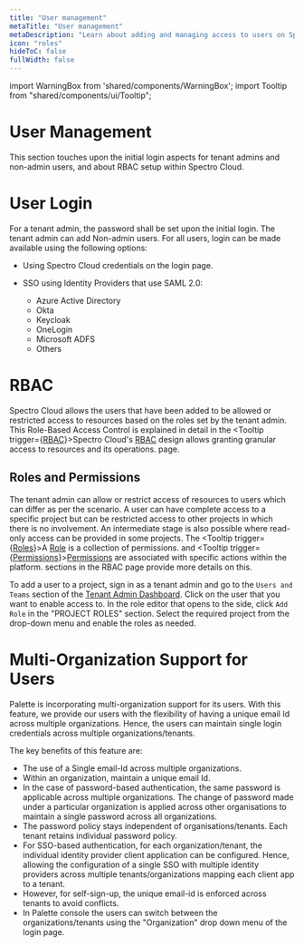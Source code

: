 ```yaml
---
title: "User management"
metaTitle: "User management"
metaDescription: "Learn about adding and managing access to users on Spectro Cloud using SAML based SSO. Also explains how users and tenant admin have been setup on Spectro Cloud"
icon: "roles"
hideToC: false
fullWidth: false
---
```


import WarningBox from 'shared/components/WarningBox';
import Tooltip from "shared/components/ui/Tooltip";

# User Management

This section touches upon the initial login aspects for tenant admins and non-admin users, and about RBAC setup within Spectro Cloud.

# User Login

For a tenant admin, the password shall be set upon the initial login. The tenant admin can add Non-admin users. For all users, login can be made available using the following options:

* Using Spectro Cloud credentials on the login page.
  
* SSO using Identity Providers that use SAML 2.0:
  * Azure Active Directory
  * Okta
  * Keycloak
  * OneLogin
  * Microsoft ADFS
  * Others

# RBAC

Spectro Cloud allows the users that have been added to be allowed or restricted access to resources based on the roles set by the tenant admin. This Role-Based Access Control is explained in detail in the <Tooltip trigger={<u>RBAC</u>}>Spectro Cloud's <a href="/user-management#rbac">RBAC</a> design allows granting granular access to resources and its operations.</Tooltip> page.

## Roles and Permissions

The tenant admin can allow or restrict access of resources to users which can differ as per the scenario. A user can have complete access to a specific project but can be restricted access to other projects in which there is no involvement. An intermediate stage is also possible where read-only access can be provided in some projects. The <Tooltip trigger={<u>Roles</u>}>A <a href="/user-management/rbac#roles">Role</a> is a collection of permissions.</Tooltip> and <Tooltip trigger={<u>Permissions</u>}><a href="/user-management/rbac#permission">Permissions</a> are associated with specific actions within the platform.</Tooltip> sections in the RBAC page provide more details on this.

To add a user to a project, sign in as a tenant admin and go to the `Users and Teams` section of the [Tenant Admin Dashboard](/getting-started#admindashboard). Click on the user that you want to enable access to. In the role editor that opens to the side, click `Add Role` in the "PROJECT ROLES" section. Select the required project from the drop-down menu and enable the roles as needed.

# Multi-Organization Support for Users

Palette is incorporating multi-organization support for its users. With this feature, we provide our users with the flexibility of having a unique email Id across multiple organizations. Hence, the users can maintain single login credentials across multiple organizations/tenants.

The key benefits of this feature are:

* The use of a Single email-Id across multiple organizations.
* Within an organization, maintain a unique email Id.
* In the case of password-based authentication, the same password is applicable across multiple organizations. The change of password made under a particular organization is applied across other organisations to maintain a single password across all organizations.
* The password policy stays independent of organisations/tenants. Each tenant retains individual password policy. 
* For SSO-based authentication, for each organization/tenant, the individual identity provider client application can be configured. Hence, allowing the configuration of a single SSO with multiple identity providers across multiple tenants/organizations mapping each client app to a tenant.
* However, for self-sign-up, the unique email-id is enforced across tenants to avoid conflicts.
* In Palette console the users can switch between the organizations/tenants using the "Organization" drop down menu of the login page.

